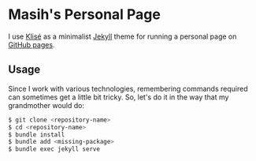 # Masih's Personal Page

I use [Klisé](https://github.com/piharpi/jekyll-klise) as a minimalist [Jekyll](https://jekyllrb.com/) theme for running a personal page on [GitHub pages](https://pages.github.com/).

## Usage

Since I work with various technologies, remembering commands required can sometimes get a little bit tricky. So, let's do it in the way that my grandmother would do:

```bash
$ git clone <repository-name>
$ cd <repository-name>
$ bundle install
$ bundle add <missing-package>
$ bundle exec jekyll serve
```
